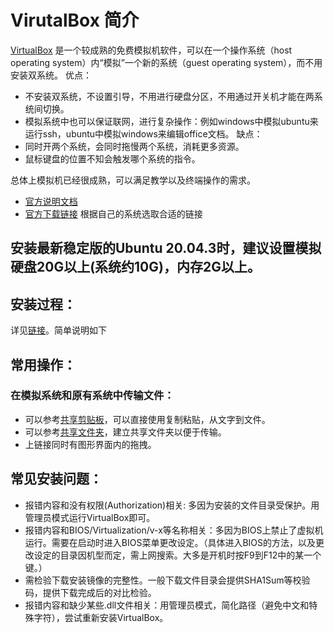 # VirutalBox 简介
[VirtualBox](https://www.virtualbox.org/) 是一个较成熟的免费模拟机软件，可以在一个操作系统（host operating system）内“模拟”一个新的系统（guest operating system），而不用安装双系统。
优点：
* 不安装双系统，不设置引导，不用进行硬盘分区，不用通过开关机才能在两系统间切换。
* 模拟系统中也可以保证联网，进行复杂操作：例如windows中模拟ubuntu来运行ssh，ubuntu中模拟windows来编辑office文档。
缺点：
* 同时开两个系统，会同时拖慢两个系统，消耗更多资源。
* 鼠标键盘的位置不知会触发哪个系统的指令。

总体上模拟机已经很成熟，可以满足教学以及终端操作的需求。

* [官方说明文档](https://www.virtualbox.org/wiki/End-user_documentation)
* [官方下载链接](https://www.virtualbox.org/wiki/Downloads) 根据自己的系统选取合适的链接
  
## 安装最新稳定版的Ubuntu 20.04.3时，建议设置模拟硬盘20G以上(系统约10G)，内存2G以上。

## 安装过程：
详见[链接]()。简单说明如下



## 常用操作：

### 在模拟系统和原有系统中传输文件：
* 可以参考[共享剪贴板](https://blog.csdn.net/lyc_daniel/article/details/12613675?utm_medium=distribute.pc_relevant.none-task-blog-2~default~baidujs_baidulandingword~default-0.no_search_link&spm=1001.2101.3001.4242)，可以直接使用复制粘贴，从文字到文件。
* 可以参考[共享文件夹](https://www.isunshare.com/blog/3-ways-to-transfer-files-between-windows-and-virtualbox/)，建立共享文件夹以便于传输。
* 上链接同时有图形界面内的拖拽。

## 常见安装问题：
* 报错内容和没有权限(Authorization)相关: 多因为安装的文件目录受保护。用管理员模式运行VirtualBox即可。
* 报错内容和BIOS/Virtualization/v-x等名称相关：多因为BIOS上禁止了虚拟机运行。需要在启动时进入BIOS菜单更改设定。（具体进入BIOS的方法，以及更改设定的目录因机型而定，需上网搜索。大多是开机时按F9到F12中的某一个键。）
* 需检验下载安装镜像的完整性。一般下载文件目录会提供SHA1Sum等校验码，提供下载完成后的对比检验。
* 报错内容和缺少某些.dll文件相关：用管理员模式，简化路径（避免中文和特殊字符），尝试重新安装VirtualBox。